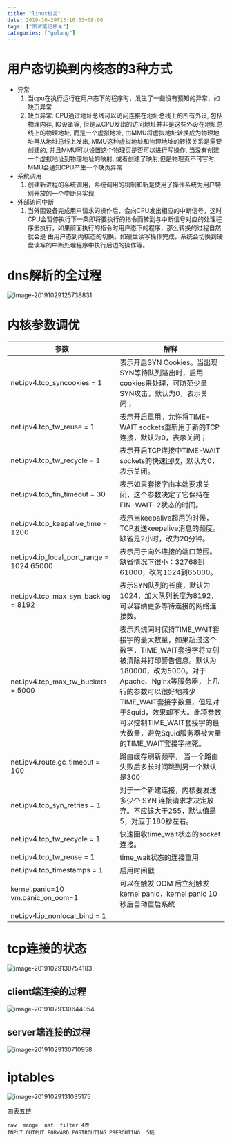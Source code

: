 ```yaml
---
title: "linux相关"
date: 2019-10-29T13:10:53+08:00
tags: ["面试笔记相关"]
categories: ["golang"]
---
```


<!--more-->
# 用户态切换到内核态的3种方式

- 异常
  1. 当cpu在执行运行在用户态下的程序时，发生了一些没有预知的异常，如缺页异常
  2. 缺页异常: CPU通过地址总线可以访问连接在地址总线上的所有外设, 包括物理内存, IO设备等, 但是从CPU发出的访问地址并非是这些外设在地址总线上的物理地址, 而是一个虚拟地址, 由MMU将虚拟地址转换成为物理地址再从地址总线上发出, MMU这种虚拟地址和物理地址的转换关系是需要创建的, 并且MMU可以设置这个物理页是否可以进行写操作, 当没有创建一个虚拟地址到物理地址的映射, 或者创建了映射,但是物理页不可写时, MMU会通知CPU产生一个缺页异常
- 系统调用
  1. 创建新进程的系统调用，系统调用的机制和新是使用了操作系统为用户特别开放的一个中断来实现
- 外部访问中断
  1. 当外围设备完成用户请求的操作后，会向CPU发出相应的中断信号，这时CPU会暂停执行下一条即将要执行的指令而转到与中断信号对应的处理程序去执行，如果前面执行的指令时用户态下的程序，那么转换的过程自然就会是 由用户态到内核态的切换。如硬盘读写操作完成，系统会切换到硬盘读写的中断处理程序中执行后边的操作等。

# dns解析的全过程

![image-20191029125738831](/post/images/image-20191029125738831.png)

# 内核参数调优

| 参数 | 解释 |
| ---- | ---- |
|net.ipv4.tcp_syncookies = 1 |表示开启SYN Cookies。当出现SYN等待队列溢出时，启用cookies来处理，可防范少量SYN攻击，默认为0，表示关闭；|
|net.ipv4.tcp_tw_reuse = 1 |表示开启重用。允许将TIME-WAIT sockets重新用于新的TCP连接，默认为0，表示关闭；|
|net.ipv4.tcp_tw_recycle = 1 |表示开启TCP连接中TIME-WAIT sockets的快速回收，默认为0，表示关闭。|
|net.ipv4.tcp_fin_timeout = 30 |表示如果套接字由本端要求关闭，这个参数决定了它保持在FIN-WAIT-2状态的时间。|
|net.ipv4.tcp_keepalive_time = 1200 |表示当keepalive起用的时候，TCP发送keepalive消息的频度。缺省是2小时，改为20分钟。|
|net.ipv4.ip_local_port_range = 1024    65000 |表示用于向外连接的端口范围。缺省情况下很小：32768到61000，改为1024到65000。|
|net.ipv4.tcp_max_syn_backlog = 8192 |表示SYN队列的长度，默认为1024，加大队列长度为8192，可以容纳更多等待连接的网络连接数。 |
|net.ipv4.tcp_max_tw_buckets = 5000 |表示系统同时保持TIME_WAIT套接字的最大数量，如果超过这个数字，TIME_WAIT套接字将立刻被清除并打印警告信息。默认为180000，改为5000。对于Apache、Nginx等服务器，上几行的参数可以很好地减少TIME_WAIT套接字数量，但是对于Squid，效果却不大。此项参数可以控制TIME_WAIT套接字的最大数量，避免Squid服务器被大量的TIME_WAIT套接字拖死。 |
|net.ipv4.route.gc_timeout = 100 |路由缓存刷新频率， 当一个路由失败后多长时间跳到另一个默认是300|
|net.ipv4.tcp_syn_retries = 1  |对于一个新建连接，内核要发送多少个 SYN 连接请求才决定放弃。不应该大于255，默认值是5，对应于180秒左右。 |
|net.ipv4.tcp_tw_recycle = 1  |快速回收time_wait状态的socket连接。|
|net.ipv4.tcp_tw_reuse = 1	|time_wait状态的连接重用|
|net.ipv4.tcp_timestamps = 1 |启用时间戳|
|kernel.panic=10<br />vm.panic_on_oom=1 |可以在触发 OOM 后立刻触发 kernel panic，kernel panic 10秒后自动重启系统|
|net.ipv4.ip_nonlocal_bind = 1 ||

# tcp连接的状态

![image-20191029130754183](/post/images/image-20191029130754183.png)

## client端连接的过程

![image-20191029130644054](/post/images/image-20191029130644054.png)

## server端连接的过程

![image-20191029130710958](/post/images/image-20191029130710958.png)

# iptables

![image-20191029131035175](/post/images/image-20191029131035175.png)

四表五链

```
raw  mange  nat  filter 4表
INPUT OUTPUT FORWARD POSTROUTING PREROUTING  5链
```

